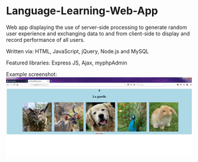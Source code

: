 # Language-Learning-Web-App

Web app displaying the use of server-side processing to generate random user experience and exchanging data to and from client-side to display and record performance of all users.

Written via: HTML, JavaScript, jQuery, Node.js and MySQL

Featured libraries: Express JS, Ajax, myphpAdmin

Example screenshot:
![alt text](https://raw.githubusercontent.com/Thomas-Power/Language-Learning-Web-App/master/screenshot.png)
